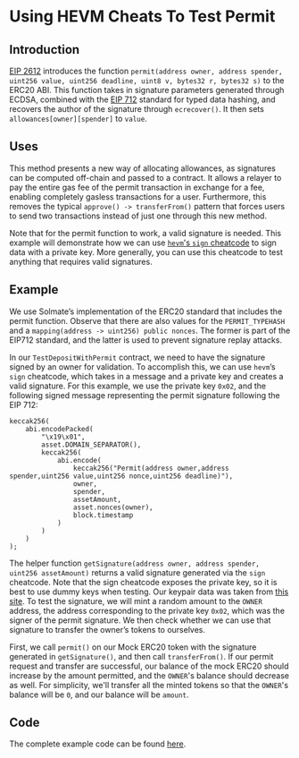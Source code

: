 # Using HEVM Cheats To Test Permit

## Introduction

[EIP 2612](https://eips.ethereum.org/EIPS/eip-2612) introduces the function `permit(address owner, address spender, uint256 value, uint256 deadline, uint8 v, bytes32 r, bytes32 s)` to the ERC20 ABI. This function takes in signature parameters generated through ECDSA, combined with the [EIP 712](https://eips.ethereum.org/EIPS/eip-712) standard for typed data hashing, and recovers the author of the signature through `ecrecover()`. It then sets `allowances[owner][spender]` to `value`.

## Uses

This method presents a new way of allocating allowances, as signatures can be computed off-chain and passed to a contract. It allows a relayer to pay the entire gas fee of the permit transaction in exchange for a fee, enabling completely gasless transactions for a user. Furthermore, this removes the typical `approve() -> transferFrom()` pattern that forces users to send two transactions instead of just one through this new method.

Note that for the permit function to work, a valid signature is needed. This example will demonstrate how we can use [`hevm`'s `sign` cheatcode](https://hevm.dev/ds-test-tutorial.html#supported-cheat-codes) to sign data with a private key. More generally, you can use this cheatcode to test anything that requires valid signatures.

## Example

We use Solmate’s implementation of the ERC20 standard that includes the permit function. Observe that there are also values for the `PERMIT_TYPEHASH` and a `mapping(address -> uint256) public nonces`. The former is part of the EIP712 standard, and the latter is used to prevent signature replay attacks.

In our `TestDepositWithPermit` contract, we need to have the signature signed by an owner for validation. To accomplish this, we can use `hevm`’s `sign` cheatcode, which takes in a message and a private key and creates a valid signature. For this example, we use the private key `0x02`, and the following signed message representing the permit signature following the EIP 712:

```solidity
keccak256(
    abi.encodePacked(
        "\x19\x01",
        asset.DOMAIN_SEPARATOR(),
        keccak256(
            abi.encode(
                keccak256("Permit(address owner,address spender,uint256 value,uint256 nonce,uint256 deadline)"),
                owner,
                spender,
                assetAmount,
                asset.nonces(owner),
                block.timestamp
            )
        )
    )
);
```

The helper function `getSignature(address owner, address spender, uint256 assetAmount)` returns a valid signature generated via the `sign` cheatcode. Note that the sign cheatcode exposes the private key, so it is best to use dummy keys when testing. Our keypair data was taken from [this site](https://privatekeys.pw/keys/ethereum/1). To test the signature, we will mint a random amount to the `OWNER` address, the address corresponding to the private key `0x02`, which was the signer of the permit signature. We then check whether we can use that signature to transfer the owner’s tokens to ourselves.

First, we call `permit()` on our Mock ERC20 token with the signature generated in `getSignature()`, and then call `transferFrom()`. If our permit request and transfer are successful, our balance of the mock ERC20 should increase by the amount permitted, and the `OWNER`'s balance should decrease as well. For simplicity, we'll transfer all the minted tokens so that the `OWNER`'s balance will be `0`, and our balance will be `amount`.

## Code

The complete example code can be found [here](https://github.com/crytic/building-secure-contracts/blob/master/program-analysis/echidna/example/TestDepositWithPermit.sol).
